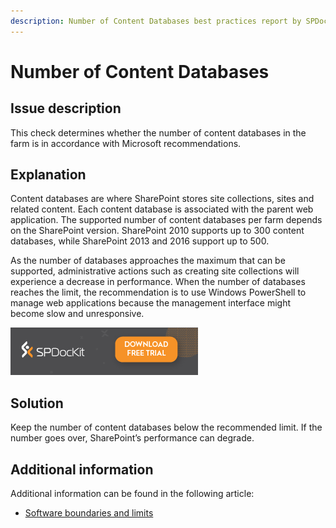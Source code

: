 ```yaml
---
description: Number of Content Databases best practices report by SPDocKit determines whether the number of content databases in the farm is in accordance with Microsoft recommendations.
---
```


# Number of Content Databases

## Issue description

This check determines whether the number of content databases in the farm is in accordance with Microsoft recommendations.

## Explanation

Content databases are where SharePoint stores site collections, sites and related content. Each content database is associated with the parent web application. The supported number of content databases per farm depends on the SharePoint version. SharePoint 2010 supports up to 300 content databases, while SharePoint 2013 and 2016 support up to 500.

As the number of databases approaches the maximum that can be supported, administrative actions such as creating site collections will experience a decrease in performance. When the number of databases reaches the limit, the recommendation is to use Windows PowerShell to manage web applications because the management interface might become slow and unresponsive.

[![Download SPDocKit](../../../.gitbook/assets/spdockit_download.png)](http://bit.ly/2US0Zna)

## Solution

Keep the number of content databases below the recommended limit. If the number goes over, SharePoint’s performance can degrade.

## Additional information

Additional information can be found in the following article:

* [Software boundaries and limits](https://technet.microsoft.com/en-us/library/cc262787%28v=office.15%29.aspx?f=255&MSPPError=-2147217396#ContentDB)

